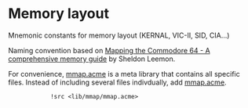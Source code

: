 # Memory layout

Mnemonic constants for memory layout (KERNAL, VIC-II, SID, CIA...)

Naming convention based on [Mapping the Commodore 64 - A comprehensive memory guide](https://doc.lagout.org/science/0_Computer%20Science/9_Others/Compute/Compute%27s_Mapping_the_Commodore_64.pdf) by Sheldon Leemon.

For convenience, [mmap.acme](mmap.acme) is a meta library that contains all specific files. Instead of including several files indivdually, add [mmap.acme](mmap.acme).

```
            !src <lib/mmap/mmap.acme>
```